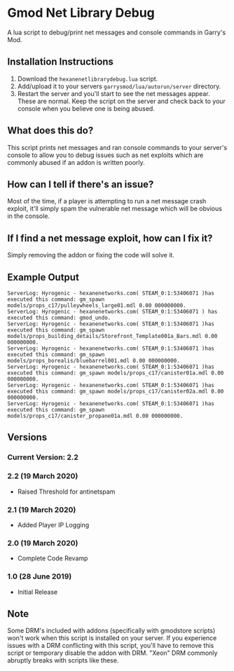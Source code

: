 # Gmod Net Library Debug
A lua script to debug/print net messages and console commands in Garry's Mod. 

## Installation Instructions
1. Download the `hexanenetlibrarydebug.lua` script.
2. Add/upload it to your servers `garrysmod/lua/autorun/server` directory.
3. Restart the server and you'll start to see the net messages appear. These are normal. Keep the script on the server and check back to your console when you believe one is being abused. 

## What does this do?
This script prints net messages and ran console commands to your server's console to allow you to debug issues such as net exploits which are commonly abused if an addon is written poorly.

## How can I tell if there's an issue?
Most of the time, if a player is attempting to run a net message crash exploit, it'll simply spam the vulnerable net message which will be obvious in the console. 

## If I find a net message exploit, how can I fix it?
Simply removing the addon or fixing the code will solve it. 

## Example Output

```
ServerLog: Hyrogenic - hexanenetworks.com( STEAM_0:1:53406071 )has executed this command: gm_spawn models/props_c17/pulleywheels_large01.mdl 0.00 000000000. 
ServerLog: Hyrogenic - hexanenetworks.com( STEAM_0:1:53406071 ) has executed this command: gmod_undo. 
ServerLog: Hyrogenic - hexanenetworks.com( STEAM_0:1:53406071 )has executed this command: gm_spawn models/props_building_details/Storefront_Template001a_Bars.mdl 0.00 000000000. 
ServerLog: Hyrogenic - hexanenetworks.com( STEAM_0:1:53406071 )has executed this command: gm_spawn models/props_borealis/bluebarrel001.mdl 0.00 000000000. 
ServerLog: Hyrogenic - hexanenetworks.com( STEAM_0:1:53406071 )has executed this command: gm_spawn models/props_c17/canister01a.mdl 0.00 000000000. 
ServerLog: Hyrogenic - hexanenetworks.com( STEAM_0:1:53406071 )has executed this command: gm_spawn models/props_c17/canister02a.mdl 0.00 000000000. 
ServerLog: Hyrogenic - hexanenetworks.com( STEAM_0:1:53406071 )has executed this command: gm_spawn models/props_c17/canister_propane01a.mdl 0.00 000000000. 
```

## Versions

### Current Version: 2.2

### 2.2 (19 March 2020)
- Raised Threshold for antinetspam

### 2.1 (19 March 2020)
- Added Player IP Logging

### 2.0 (19 March 2020)
- Complete Code Revamp

### 1.0 (28 June 2019)
- Initial Release

## Note
Some DRM's included with addons (specifically with gmodstore scripts) won't work when this script is installed on your server. If you experience issues with a DRM conflicting with this script, you'll have to remove this script or temporary disable the addon with DRM. "Xeon" DRM commonly abruptly breaks with scripts like these. 
